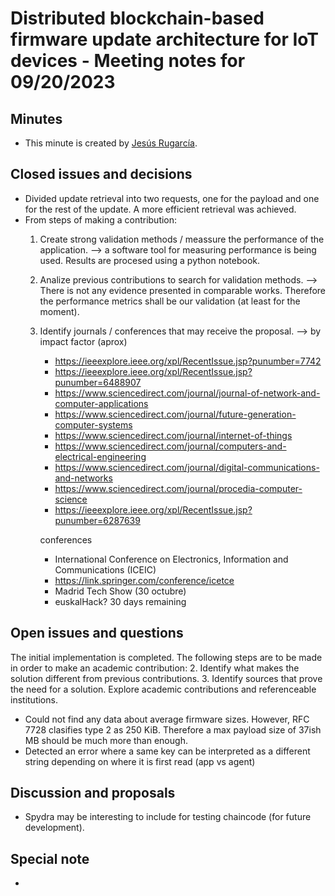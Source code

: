 # Distributed blockchain-based firmware update architecture for IoT devices - Meeting notes for 09/20/2023

## Minutes

- This minute is created by [Jesús Rugarcía](https://github.com/jesusrugarcia).

## Closed issues and decisions

- Divided update retrieval into two requests, one for the payload and one for the rest of the update. A more efficient retrieval was achieved.
- From steps of making a contribution:
    1. Create strong  validation methods / meassure the performance of the application. --> a software tool for measuring performance is being used. Results are procesed using a python notebook.
    4. Analize previous contributions to search for validation methods. --> There is not any evidence presented in comparable works. Therefore the performance metrics shall be our validation (at least for the moment).
    5. Identify journals / conferences that may receive the proposal. --> by impact factor (aprox)
        - https://ieeexplore.ieee.org/xpl/RecentIssue.jsp?punumber=7742
        - https://ieeexplore.ieee.org/xpl/RecentIssue.jsp?punumber=6488907
        - https://www.sciencedirect.com/journal/journal-of-network-and-computer-applications
        - https://www.sciencedirect.com/journal/future-generation-computer-systems
        - https://www.sciencedirect.com/journal/internet-of-things
        - https://www.sciencedirect.com/journal/computers-and-electrical-engineering
        - https://www.sciencedirect.com/journal/digital-communications-and-networks
        - https://www.sciencedirect.com/journal/procedia-computer-science
        - https://ieeexplore.ieee.org/xpl/RecentIssue.jsp?punumber=6287639

        conferences
        - International Conference on Electronics, Information and Communications (ICEIC)
        - https://link.springer.com/conference/icetce
        - Madrid Tech Show (30 octubre)
        - euskalHack? 30 days remaining


## Open issues and questions
The initial implementation is completed. The following steps are to be made in order to make an academic contribution:
2. Identify what makes the solution different from previous contributions.
3. Identify sources that prove the need for a solution. Explore academic contributions and referenceable institutions.


- Could not find any data about average firmware sizes. However, RFC 7728 clasifies type 2 as 250 KiB. Therefore a max payload size of 37ish MB should be much more than enough.
- Detected an error where a same key can be interpreted as a different string depending on where it is first read (app vs agent)
## Discussion and proposals

- Spydra may be interesting to include for testing chaincode (for future development).
## Special note
- 